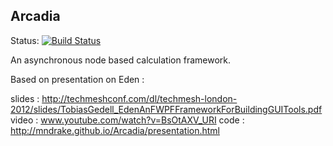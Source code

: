 ﻿Arcadia
-------------

Status: [![Build Status](https://travis-ci.org/mndrake/Arcadia.png)](https://travis-ci.org/mndrake/Arcadia)

An asynchronous node based calculation framework.  

Based on presentation on Eden :  

slides : http://techmeshconf.com/dl/techmesh-london-2012/slides/TobiasGedell_EdenAnFWPFFrameworkForBuildingGUITools.pdf  
video : www.youtube.com/watch?v=BsOtAXV_URI
code : http://mndrake.github.io/Arcadia/presentation.html
